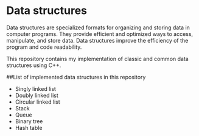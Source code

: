 # Data structures
Data structures are specialized formats for organizing and storing data in computer programs. They provide efficient and optimized ways to access, manipulate, and store data.
Data structures improve the efficiency of the program and code readability.

This repository contains my implementation of classic and common data structures using C++.

##List of implemented data structures in this repository
- Singly linked list
- Doubly linked list
- Circular linked list
- Stack
- Queue
- Binary tree
- Hash table
